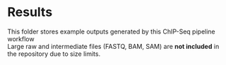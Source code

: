# Results

This folder stores example outputs generated by this ChIP-Seq pipeline workflow  
Large raw and intermediate files (FASTQ, BAM, SAM) are **not included** in the repository due to size limits.  

